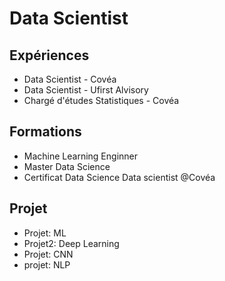# Data Scientist
## Expériences
- Data Scientist - Covéa
- Data Scientist - Ufirst Alvisory
- Chargé d'études Statistiques - Covéa
## Formations
- Machine Learning Enginner
- Master Data Science
- Certificat Data Science
Data scientist @Covéa
## Projet
- Projet: ML
- Projet2: Deep Learning
- Projet: CNN
- projet: NLP
